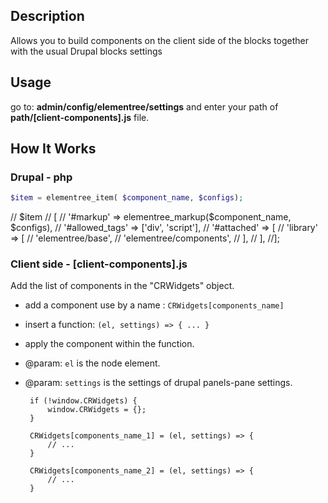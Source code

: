## Description 
Allows you to build components on the client side of the blocks together with the usual Drupal blocks settings

## Usage

go to: **admin/config/elementree/settings**  and enter your path of **path/[client-components].js** file.

## How It Works

### Drupal - php

```php
$item = elementree_item( $component_name, $configs);
```
// $item
// [
//	'#markup' => elementree_markup($component_name, $configs),
//	'#allowed_tags' => ['div', 'script'],
//	'#attached' => [
//		'library' => [
//			'elementree/base',
//			'elementree/components',
//		],
//	],
//];

### Client side - [client-components].js
Add the list of components in the "CRWidgets" object.
 - add a component use by a name : `CRWidgets[components_name]`
 - insert a function: `(el, settings) => { ... }`
 - apply the component within the function.
 - @param: `el` is the node element.
 - @param: `settings` is the settings of drupal panels-pane settings.
 
	    if (!window.CRWidgets) {
	        window.CRWidgets = {};
	    }
	    
	    CRWidgets[components_name_1] = (el, settings) => {
	    	// ...
	    }
	    
	    CRWidgets[components_name_2] = (el, settings) => {
	    	// ...
	    }

